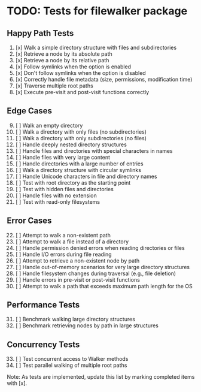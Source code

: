 # TODO: Tests for filewalker package

## Happy Path Tests
1. [x] Walk a simple directory structure with files and subdirectories
2. [x] Retrieve a node by its absolute path
3. [x] Retrieve a node by its relative path
4. [x] Follow symlinks when the option is enabled
5. [x] Don't follow symlinks when the option is disabled
6. [x] Correctly handle file metadata (size, permissions, modification time)
7. [x] Traverse multiple root paths
8. [x] Execute pre-visit and post-visit functions correctly

## Edge Cases
9. [ ] Walk an empty directory
10. [ ] Walk a directory with only files (no subdirectories)
11. [ ] Walk a directory with only subdirectories (no files)
12. [ ] Handle deeply nested directory structures
13. [ ] Handle files and directories with special characters in names
14. [ ] Handle files with very large content
15. [ ] Handle directories with a large number of entries
16. [ ] Walk a directory structure with circular symlinks
17. [ ] Handle Unicode characters in file and directory names
18. [ ] Test with root directory as the starting point
19. [ ] Test with hidden files and directories
20. [ ] Handle files with no extension
21. [ ] Test with read-only filesystems

## Error Cases
22. [ ] Attempt to walk a non-existent path
23. [ ] Attempt to walk a file instead of a directory
24. [ ] Handle permission denied errors when reading directories or files
25. [ ] Handle I/O errors during file reading
26. [ ] Attempt to retrieve a non-existent node by path
27. [ ] Handle out-of-memory scenarios for very large directory structures
28. [ ] Handle filesystem changes during traversal (e.g., file deletion)
29. [ ] Handle errors in pre-visit or post-visit functions
30. [ ] Attempt to walk a path that exceeds maximum path length for the OS

## Performance Tests
31. [ ] Benchmark walking large directory structures
32. [ ] Benchmark retrieving nodes by path in large structures

## Concurrency Tests
33. [ ] Test concurrent access to Walker methods
34. [ ] Test parallel walking of multiple root paths

Note: As tests are implemented, update this list by marking completed items with [x].